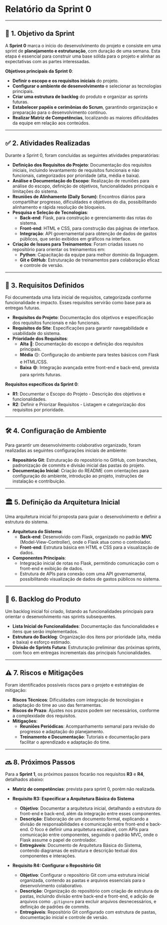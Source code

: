 # **Relatório da Sprint 0**

---

## 🎯 **1. Objetivo da Sprint**

A **Sprint 0** marca o início do desenvolvimento do projeto e consiste em uma sprint de **planejamento e estruturação**, com duração de uma semana. Esta etapa é essencial para construir uma base sólida para o projeto e alinhar as expectativas com as partes interessadas.

**Objetivos principais da Sprint 0**:
- **Definir o escopo e os requisitos iniciais** do projeto.
- **Configurar o ambiente de desenvolvimento** e selecionar as tecnologias principais.
- **Criar uma estrutura de backlog** do produto e organizar as sprints futuras.
- **Estabelecer papéis e cerimônias do Scrum**, garantindo organização e preparação para o desenvolvimento contínuo.
- **Realizar Matriz de Competências**, localizando as maiores dificuldades da equipe em relação aos conteúdos.

---

## ✅ **2. Atividades Realizadas**

Durante a Sprint 0, foram concluídas as seguintes atividades preparatórias:

- **Definição dos Requisitos do Projeto**: Documentação dos requisitos iniciais, incluindo levantamento de requisitos funcionais e não funcionais, categorizados por prioridade (alta, média e baixa).
- **Análise e Documentação do Escopo**: Realização de reuniões para análise do escopo, definição de objetivos, funcionalidades principais e limitações do sistema.
- **Reuniões de Alinhamento (Daily Scrum)**: Encontros diários para compartilhar progresso, dificuldades e objetivos do dia, possibilitando alinhamento e rápida resolução de bloqueios.
- **Pesquisa e Seleção de Tecnologias**:
  - **Back-end**: Flask, para construção e gerenciamento das rotas do sistema.
  - **Front-end**: HTML e CSS, para construção das páginas de interface.
  - **Integração**: API governamental para obtenção de dados de gastos públicos, que serão exibidos em gráficos na interface.
- **Criação de Issues para Treinamentos**: Foram criadas issues no repositório para orientar os treinamentos em:
  - **Python**: Capacitação da equipe para melhor domínio da linguagem.
  - **Git e GitHub**: Estruturação de treinamentos para colaboração eficaz e controle de versão.

---

## 📝 **3. Requisitos Definidos**

Foi documentada uma lista inicial de requisitos, categorizada conforme funcionalidade e impacto. Esses requisitos servirão como base para as entregas futuras.

- **Requisitos do Projeto**: Documentação dos objetivos e especificação dos requisitos funcionais e não funcionais.
- **Requisitos do Site**: Especificações para garantir navegabilidade e usabilidade do sistema.
- **Prioridade dos Requisitos**:
  - **Alta** 🔴: Documentação do escopo e definição dos requisitos principais.
  - **Média** 🟡: Configuração do ambiente para testes básicos com Flask e HTML/CSS.
  - **Baixa** 🟢: Integração avançada entre front-end e back-end, prevista para sprints futuras.

**Requisitos específicos da Sprint 0**:
- **R1**: Documentar o Escopo do Projeto - Descrição dos objetivos e funcionalidades.
- **R2**: Definir e Priorizar Requisitos - Listagem e categorização dos requisitos por prioridade.

---

## 🛠️ **4. Configuração de Ambiente**

Para garantir um desenvolvimento colaborativo organizado, foram realizadas as seguintes configurações iniciais de ambiente:

- **Repositório Git**: Estruturação do repositório no GitHub, com branches, padronização de commits e divisão inicial das pastas do projeto.
- **Documentação Inicial**: Criação do README com orientações para configuração do ambiente, introdução ao projeto, instruções de instalação e contribuição.

---

## 🏛️ **5. Definição da Arquitetura Inicial**

Uma arquitetura inicial foi proposta para guiar o desenvolvimento e definir a estrutura do sistema.

- **Arquitetura do Sistema**:
  - **Back-end**: Desenvolvido com Flask, organizado no padrão **MVC** (Model-View-Controller), onde o Flask atua como o controlador.
  - **Front-end**: Estrutura básica em HTML e CSS para a visualização de dados.
- **Componentes Principais**:
  - Integração inicial de rotas no Flask, permitindo comunicação com o front-end e exibição de dados.
  - Estrutura de APIs para conexão com uma API governamental, possibilitando visualização de dados de gastos públicos no sistema.

---

## 📅 **6. Backlog do Produto**

Um backlog inicial foi criado, listando as funcionalidades principais para orientar o desenvolvimento nas sprints subsequentes.

- **Lista Inicial de Funcionalidades**: Documentação das funcionalidades e itens que serão implementados.
- **Estrutura do Backlog**: Organização dos itens por prioridade (alta, média e baixa) e esforço estimado.
- **Divisão de Sprints Futura**: Estruturação preliminar das próximas sprints, com foco em entregas incrementais das principais funcionalidades.

---

## ⚠️ **7. Riscos e Mitigações**

Foram identificados possíveis riscos para o projeto e estratégias de mitigação:

- **Riscos Técnicos**: Dificuldades com integração de tecnologias e adaptação do time ao uso das ferramentas.
- **Riscos de Prazo**: Ajustes nos prazos podem ser necessários, conforme a complexidade dos requisitos.
- **Mitigações**:
  - **Reuniões Periódicas**: Acompanhamento semanal para revisão do progresso e adaptação do planejamento.
  - **Treinamento e Documentação**: Tutoriais e documentação para facilitar o aprendizado e adaptação do time.

---

## 🔜 **8. Próximos Passos**

Para a **Sprint 1**, os próximos passos focarão nos requisitos **R3** e **R4**, detalhados abaixo:
- **Matriz de competências**: prevista para sprint 0, porém não realizada.

- **Requisito R3: Especificar a Arquitetura Básica do Sistema**
  - **Objetivo**: Documentar a arquitetura inicial, detalhando a estrutura do front-end e back-end, além da integração entre esses componentes.
  - **Descrição**: Elaboração de um documento formal, explicando a divisão de responsabilidades e comunicação entre front-end e back-end. O foco é definir uma arquitetura escalável, com APIs para comunicação entre componentes, seguindo o padrão MVC, onde o Flask assume o papel de controlador.
  - **Entregáveis**: Documento de Arquitetura Básica do Sistema, contendo diagramas de estrutura e descrição textual dos componentes e interações.

- **Requisito R4: Configurar o Repositório Git**
  - **Objetivo**: Configurar o repositório Git com uma estrutura inicial organizada, contendo as pastas e arquivos essenciais para o desenvolvimento colaborativo.
  - **Descrição**: Organização do repositório com criação de estrutura de pastas, incluindo divisão entre back-end e front-end, e adição de arquivos como `.gitignore` para excluir arquivos desnecessários, e definição de padrões de commits.
  - **Entregáveis**: Repositório Git configurado com estrutura de pastas, documentação inicial e controle de versão.

